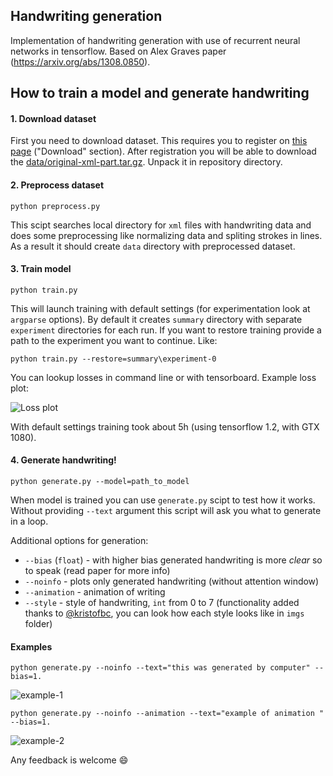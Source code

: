 ## Handwriting generation
Implementation of handwriting generation with use of recurrent neural networks in tensorflow. Based on Alex Graves paper (https://arxiv.org/abs/1308.0850).

## How to train a model and generate handwriting

#### 1. Download dataset
First you need to download dataset. This requires you to register on [this page](http://www.fki.inf.unibe.ch/databases/iam-on-line-handwriting-database) ("Download" section). After registration you will be able to download the [data/original-xml-part.tar.gz](http://www.fki.inf.unibe.ch/databases/iam-on-line-handwriting-database/download-the-iam-on-line-handwriting-database). Unpack it in repository directory.

#### 2. Preprocess dataset
```
python preprocess.py
```

This scipt searches local directory for `xml` files with handwriting data and does some preprocessing like normalizing data and spliting strokes in lines. As a result it should create `data` directory with preprocessed dataset.

#### 3. Train model
```
python train.py
```

This will launch training with default settings (for experimentation look at `argparse` options). By default it creates `summary` directory with separate `experiment` directories for each run. If you want to restore training provide a path to the experiment you want to continue. Like:
```
python train.py --restore=summary\experiment-0
```
You can lookup losses in command line or with tensorboard. Example loss plot:

![Loss plot](https://github.com/Grzego/handwriting-generation/blob/master/imgs/loss-plot.PNG)

With default settings training took about 5h (using tensorflow 1.2, with GTX 1080).


#### 4. Generate handwriting!
```
python generate.py --model=path_to_model
```

When model is trained you can use `generate.py` scipt to test how it works. Without providing `--text` argument this script will ask you what to generate in a loop.

Additional options for generation:
* `--bias` (`float`) - with higher bias generated handwriting is more _clear_ so to speak (read paper for more info)
* `--noinfo` - plots only generated handwriting (without attention window)
* `--animation` - animation of writing
* `--style` - style of handwriting, `int` from 0 to 7 (functionality added thanks to [@kristofbc](https://github.com/kristofbc), you can look how each style looks like in `imgs` folder)

#### Examples
```
python generate.py --noinfo --text="this was generated by computer" --bias=1.
```

![example-1](https://github.com/Grzego/handwriting-generation/blob/master/imgs/example-1.PNG)

```
python generate.py --noinfo --animation --text="example of animation " --bias=1.
```

![example-2](https://github.com/Grzego/handwriting-generation/blob/master/imgs/example-2.gif)

Any feedback is welcome :smile:
